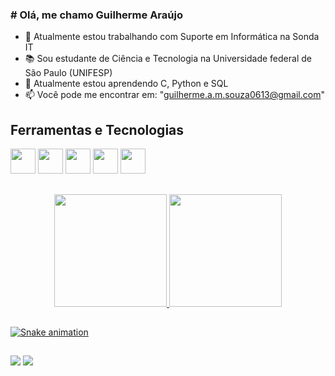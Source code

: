 ### # Olá, me chamo Guilherme Araújo

- 🔭 Atualmente estou trabalhando com Suporte em Informática na Sonda IT
- 📚 Sou estudante de Ciência e Tecnologia na Universidade federal de São Paulo (UNIFESP)
- 🌱 Atualmente estou aprendendo C, Python e SQL
- 📫 Você pode me encontrar em: "guilherme.a.m.souza0613@gmail.com"

## Ferramentas e Tecnologias
<img loading="lazy" src="https://cdn.jsdelivr.net/gh/devicons/devicon/icons/git/git-original.svg" width="40" height="40"/> <img src="https://cdn.jsdelivr.net/gh/devicons/devicon@latest/icons/vscode/vscode-original.svg" width="40" height="40"/> <img src="https://cdn.jsdelivr.net/gh/devicons/devicon@latest/icons/c/c-original.svg" width="40" height="40" /> <img src="https://cdn.jsdelivr.net/gh/devicons/devicon@latest/icons/python/python-original.svg" width="40" height="40"/> <img src="https://cdn.jsdelivr.net/gh/devicons/devicon@latest/icons/mysql/mysql-plain-wordmark.svg" width="40" height="40"/> 

##

<div align="center">
  <a href="https://github.com/Gu1lh3rm3-Arauj0">
  <img height="180em" src="https://github-readme-stats.vercel.app/api?username=Gu1lh3rm3-Arauj0&show_icons=true&theme=dark&include_all_commits=true&count_private=true"/>
  <img height="180em" src="https://github-readme-stats.vercel.app/api/top-langs/?username=Gu1lh3rm3-Arauj0&layout=compact&langs_count=7&theme=dark"/>
</div>
  
  ##
 
 ![Snake animation](https://github.com/Gu1lh3rm3-Arauj0/Gu1lh3rm3-Arauj0/blob/output/github-contribution-grid-snake.svg)

 
 ##

 <div> 
  <a href = "<mailto:guilherme.a.m.souza0613@gmail.com>"><img src="https://img.shields.io/badge/-Gmail-%23333?style=for-the-badge&logo=gmail&logoColor=white" target="_blank"></a>
  <a href="https://www.linkedin.com/in/guilherme-ara%C3%BAjo-aaa68a189/" target="_blank"><img src="https://img.shields.io/badge/-LinkedIn-%230077B5?style=for-the-badge&logo=linkedin&logoColor=white" target="_blank"></a>
  </div>
 
##
